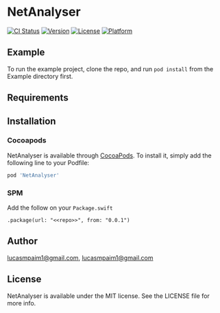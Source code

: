 # NetAnalyser

[![CI Status](https://img.shields.io/travis/lucasmpaim1@gmail.com/NetAnalyser.svg?style=flat)](https://travis-ci.org/lucasmpaim1@gmail.com/NetAnalyser)
[![Version](https://img.shields.io/cocoapods/v/NetAnalyser.svg?style=flat)](https://cocoapods.org/pods/NetAnalyser)
[![License](https://img.shields.io/cocoapods/l/NetAnalyser.svg?style=flat)](https://cocoapods.org/pods/NetAnalyser)
[![Platform](https://img.shields.io/cocoapods/p/NetAnalyser.svg?style=flat)](https://cocoapods.org/pods/NetAnalyser)

## Example

To run the example project, clone the repo, and run `pod install` from the Example directory first.

## Requirements

## Installation

### Cocoapods

NetAnalyser is available through [CocoaPods](https://cocoapods.org). To install
it, simply add the following line to your Podfile:

```ruby
pod 'NetAnalyser'
```

### SPM

Add the follow on your `Package.swift`

```swfit
.package(url: "<<repo>>", from: "0.0.1")
```

## Author

lucasmpaim1@gmail.com, lucasmpaim1@gmail.com

## License

NetAnalyser is available under the MIT license. See the LICENSE file for more info.
